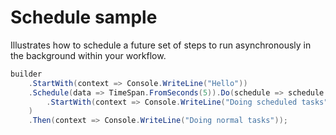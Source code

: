# Schedule sample

Illustrates how to schedule a future set of steps to run asynchronously in the background within your workflow.


```c#
builder
    .StartWith(context => Console.WriteLine("Hello"))
    .Schedule(data => TimeSpan.FromSeconds(5)).Do(schedule => schedule
        .StartWith(context => Console.WriteLine("Doing scheduled tasks"))
    )
    .Then(context => Console.WriteLine("Doing normal tasks"));
```

